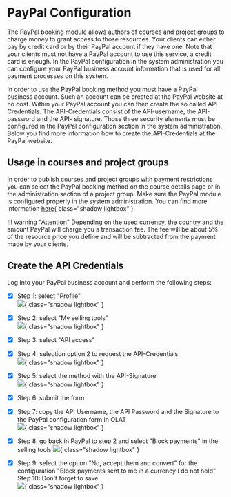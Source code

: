 # PayPal Configuration

The PayPal booking module allows authors of courses and project groups to
charge money to grant access to those resources. Your clients can either pay
by credit card or by their PayPal account if they have one. Note that your
clients must not have a PayPal account to use this service, a credit card is
enough. In the PayPal configuration in the system administration you can
configure your PayPal business account information that is used for all
payment processes on this system.

In order to use the PayPal booking method you must have a PayPal business
account. Such an account can be created at the PayPal website at no cost.
Within your PayPal account you can then create the so called API-Credentials.
The API-Credentials consist of the API-username, the API-password and the API-
signature. Those three security elements must be configured in the PayPal
configuration section in the system administration. Below you find more
information how to create the API-Credentials at the PayPal website.

## Usage in courses and project groups

In order to publish courses and project groups with payment restrictions you
can select the PayPal booking method on the course details page or in the
administration section of a project group. Make sure the PayPal module is
configured properly in the system administration. You can find more
information [here](../../manual_user/learningresources/Access_configuration.md){ class="shadow lightbox" }

!!! warning "Attention"
	Depending on the used currency, the country and the amount PayPal will charge
	you a transaction fee. The fee will be about 5% of the resource price you
	define and will be subtracted from the payment made by your clients.


## Create the API Credentials

Log into your PayPal business account and perform the following steps:

- [x] Step 1: select "Profile"  
![](assets/paypalconfig1_en.png){ class="shadow lightbox" }

- [x]  Step 2: select "My selling tools"  
![](assets/paypalconfig23_en.png){ class="shadow lightbox" }  

- [x] Step 3: select "API access"  

- [x] Step 4: selection option 2 to request the API-Credentials  
![](assets/paypalconfig4_en.png){ class="shadow lightbox" }  

- [x] Step 5: select the method with the API-Signature  
![](assets/paypalconfig56_en.png){ class="shadow lightbox" }  

- [x] Step 6: submit the form  

- [x] Step 7: copy the API Username, the API Password and the Signature to the
PayPal configuration form in OLAT  
![](assets/paypalconfig7_en.png){ class="shadow lightbox" }  

- [x] Step 8: go back in PayPal to step 2 and select "Block payments" in the selling
tools 
![](assets/paypalconfig8_en.png){ class="shadow lightbox" }  

- [x] Step 9: select the option "No, accept them and convert" for the configuration
"Block payments sent to me in a currency I do not hold" Step 10: Don't forget
to save  
![](assets/paypalconfig910_en.png){ class="shadow lightbox" }

